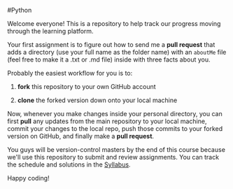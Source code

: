 #Python

Welcome everyone! This is a repository to help track our progress moving through the learning platform.

Your first assignment is to figure out how to send me a **pull request** that adds a directory (use your full name as the folder name) with an `aboutMe` file (feel free to make it a .txt or .md file) inside with three facts about you.

Probably the easiest workflow for you is to:

1. **fork** this repository to your own GitHub account

2. **clone** the forked version down onto your local machine

Now, whenever you make changes inside your personal directory, you can first **pull** any updates from the main repository to your local machine, commit your changes to the local repo, push those commits to your forked version on GitHub, and finally make a **pull request**.

You guys will be version-control masters by the end of this course because we'll use this repository to submit and review assignments. You can track the schedule and solutions in the [Syllabus](python_syllabus.md).

Happy coding!